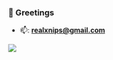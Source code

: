 ### 👋 Greetings

- 📫: **realxnips@gmail.com**

<a href="https://github.com/anuraghazra/github-readme-stats">
  <img align="center" src="https://github-readme-stats.vercel.app/api/top-langs/?username=xnips&theme=dark&langs_count=10&layout=compact&exclude_repo=AlteredURP,Oxide,SevenSiege&card_width=965" />
</a>
